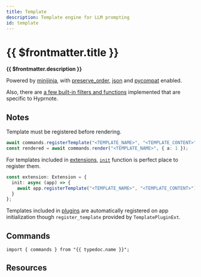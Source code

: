 ```yaml
---
title: Template
description: Template engine for LLM prompting
id: template
---
```


# {{ $frontmatter.title }}

**{{ $frontmatter.description }}**

Powered by [minijinja](https://docs.rs/minijinja/latest/minijinja/), with [preserve_order](https://docs.rs/minijinja/latest/minijinja/index.html#optional-features), [json](https://docs.rs/minijinja/latest/minijinja/index.html#optional-features) and [pycompat](https://docs.rs/minijinja-contrib/latest/minijinja_contrib/pycompat/fn.unknown_method_callback.html) enabled.

Also, there are [a few built-in filters and functions](https://github.com/fastrepl/hypr/tree/main/plugins/template/src/engine.rs) implemented that are specific to Hyprnote.

## Notes

Template must be registered before rendering. 

```ts
await commands.registerTemplate("<TEMPLATE_NAME>", "<TEMPLATE_CONTENT>");
const rendered = await commands.render("<TEMPLATE_NAME>", { a: 1 });
```

For templates included in [extensions](/extensions/index.md), [`init`](https://github.com/fastrepl/hyprnote/blob/main/extensions/types.ts) function is perfect place to register them.

```ts
const extension: Extension = {
  init: async (app) => {
    await app.registerTemplate("<TEMPLATE_NAME>", "<TEMPLATE_CONTENT>");
  }
};
```

Templates included in [plugins](/plugins/index.md) are automatically registered on app initialization though `register_template` provided by `TemplatePluginExt`.

## Commands

```ts-vue
import { commands } from "{{ typedoc.name }}";
```

<PluginCommands :typedoc="typedoc" />

## Resources

<ul>
  <PluginSourceList :id="$frontmatter.id" />
</ul>

<script setup lang="ts">
  import { useData } from "vitepress";
  import { data } from "../data/typedoc.data.mts";
  const { frontmatter } = useData();
  const typedoc = data[frontmatter.value.id];
</script>
